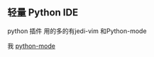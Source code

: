 ## 轻量 Python IDE

python 插件 用的多的有jedi-vim 和Python-mode 

我 [python-mode](https://github.com/python-mode/python-mode)

